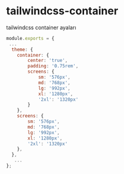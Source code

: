 # tailwindcss-container
tailwindcss container ayaları


```js 
module.exports = {
 ...
  theme: {
  	container: {
  		center: 'true',
  		padding: '0.75rem',
  		screens: {
  			sm: '576px',
  			md: '768px',
  			lg: '992px',
  			xl: '1280px',
  			'2xl': '1320px'
  		}
  	},
  	screens: { 
  		sm: '576px',
  		md: '768px',
  		lg: '992px',
  		xl: '1280px',
  		'2xl': '1320px'
  	}, 
  },
   ...
};

```
